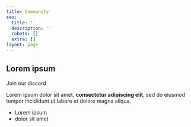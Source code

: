 ```yaml
---
title: Community
seo:
  title: ''
  description: ''
  robots: []
  extra: []
layout: page
---
```

## Lorem ipsum

Join our discord

Lorem ipsum dolor sit amet, **consectetur adipiscing elit**, sed do eiusmod tempor incididunt ut labore et dolore magna aliqua.

*   Lorem ipsum
*   dolor sit amet
